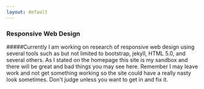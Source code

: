 ```yaml
---
layout: default
---
```

### Responsive Web Design
#####Currently I am working on research of responsive web design using several tools such as but not limited to bootstrap, jekyll, HTML 5.0, and several others. As I stated on the homepage this site is my sandbox and there will be great and bad things you may see here. Remember I may leave work and not get something working so the site could have a really nasty look sometimes. Don't judge unless you want to get in and fix it.